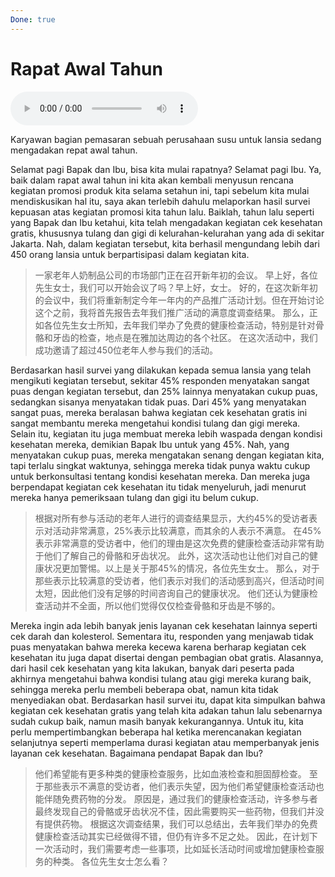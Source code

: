 ```yaml
---
Done: true
---
```


# Rapat Awal Tahun

![U1T1 - Rapat Awal Tahun](audio/U1T1%20-%20Rapat%20Awal%20Tahun.m4a)

Karyawan bagian pemasaran sebuah perusahaan susu untuk lansia sedang mengadakan repat awal tahun.

Selamat pagi Bapak dan Ibu, bisa kita mulai rapatnya? Selamat pagi Ibu.
Ya, baik dalam rapat awal tahun ini kita akan kembali menyusun rencana kegiatan promosi produk kita selama setahun ini, tapi sebelum kita mulai mendiskusikan hal itu, saya akan terlebih dahulu melaporkan hasil survei kepuasan atas kegiatan promosi kita tahun lalu.
Baiklah, tahun lalu seperti yang Bapak dan Ibu ketahui, kita telah mengadakan kegiatan cek kesehatan gratis, khususnya tulang dan gigi di kelurahan-kelurahan yang ada di sekitar Jakarta.
Nah, dalam kegiatan tersebut, kita berhasil mengundang lebih dari 450 orang lansia untuk berpartisipasi dalam kegiatan kita.

> 一家老年人奶制品公司的市场部门正在召开新年初的会议。
> 早上好，各位先生女士，我们可以开始会议了吗？早上好，女士。
> 好的，在这次新年初的会议中，我们将重新制定今年一年内的产品推广活动计划。但在开始讨论这个之前，我将首先报告去年我们推广活动的满意度调查结果。
> 那么，正如各位先生女士所知，去年我们举办了免费的健康检查活动，特别是针对骨骼和牙齿的检查，地点是在雅加达周边的各个社区。
> 在这次活动中，我们成功邀请了超过450位老年人参与我们的活动。

Berdasarkan hasil survei yang dilakukan kepada semua lansia yang telah mengikuti kegiatan tersebut, sekitar 45% responden menyatakan sangat puas dengan kegiatan tersebut, dan 25% lainnya menyatakan cukup puas, sedangkan sisanya menyatakan tidak puas.
Dari 45% yang menyatakan sangat puas, mereka beralasan bahwa kegiatan cek kesehatan gratis ini sangat membantu mereka mengetahui kondisi tulang dan gigi mereka.
Selain itu, kegiatan itu juga membuat mereka lebih waspada dengan kondisi kesehatan mereka, demikian Bapak Ibu untuk yang 45%.
Nah, yang menyatakan cukup puas, mereka mengatakan senang dengan kegiatan kita, tapi terlalu singkat waktunya, sehingga mereka tidak punya waktu cukup untuk berkonsultasi tentang kondisi kesehatan mereka.
Dan mereka juga berpendapat kegiatan cek kesehatan itu tidak menyeluruh, jadi menurut mereka hanya pemeriksaan tulang dan gigi itu belum cukup.

> 根据对所有参与活动的老年人进行的调查结果显示，大约45%的受访者表示对活动非常满意，25%表示比较满意，而其余的人表示不满意。
> 在45%表示非常满意的受访者中，他们的理由是这次免费的健康检查活动非常有助于他们了解自己的骨骼和牙齿状况。
> 此外，这次活动也让他们对自己的健康状况更加警惕。以上是关于那45%的情况，各位先生女士。
> 那么，对于那些表示比较满意的受访者，他们表示对我们的活动感到高兴，但活动时间太短，因此他们没有足够的时间咨询自己的健康状况。
> 他们还认为健康检查活动并不全面，所以他们觉得仅仅检查骨骼和牙齿是不够的。

Mereka ingin ada lebih banyak jenis layanan cek kesehatan lainnya seperti cek darah dan kolesterol.
Sementara itu, responden yang menjawab tidak puas menyatakan bahwa mereka kecewa karena berharap kegiatan cek kesehatan itu juga dapat disertai dengan pembagian obat gratis.
Alasannya, dari hasil cek kesehatan yang kita lakukan, banyak dari peserta pada akhirnya mengetahui bahwa kondisi tulang atau gigi mereka kurang baik, sehingga mereka perlu membeli beberapa obat, namun kita tidak menyediakan obat.
Berdasarkan hasil survei itu, dapat kita simpulkan bahwa kegiatan cek kesehatan gratis yang telah kita adakan tahun lalu sebenarnya sudah cukup baik, namun masih banyak kekurangannya.
Untuk itu, kita perlu mempertimbangkan beberapa hal ketika merencanakan kegiatan selanjutnya seperti memperlama durasi kegiatan atau memperbanyak jenis layanan cek kesehatan.
Bagaimana pendapat Bapak dan Ibu?

> 他们希望能有更多种类的健康检查服务，比如血液检查和胆固醇检查。
> 至于那些表示不满意的受访者，他们表示失望，因为他们希望健康检查活动也能伴随免费药物的分发。
> 原因是，通过我们的健康检查活动，许多参与者最终发现自己的骨骼或牙齿状况不佳，因此需要购买一些药物，但我们并没有提供药物。
> 根据这次调查结果，我们可以总结出，去年我们举办的免费健康检查活动其实已经做得不错，但仍有许多不足之处。
> 因此，在计划下一次活动时，我们需要考虑一些事项，比如延长活动时间或增加健康检查服务的种类。
> 各位先生女士怎么看？
